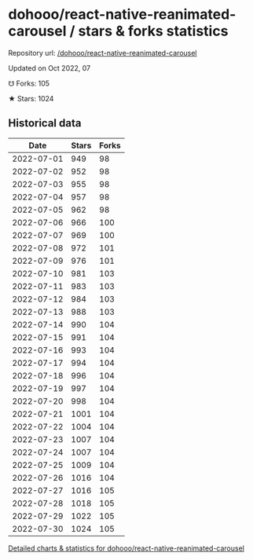# dohooo/react-native-reanimated-carousel / stars & forks statistics

Repository url: [/dohooo/react-native-reanimated-carousel](https://github.com/dohooo/react-native-reanimated-carousel)

Updated on Oct 2022, 07

☋ Forks: 105

★ Stars: 1024

## Historical data
| Date | Stars | Forks |
|------|-------|-------|
| 2022-07-01 | 949 | 98 | 
| 2022-07-02 | 952 | 98 | 
| 2022-07-03 | 955 | 98 | 
| 2022-07-04 | 957 | 98 | 
| 2022-07-05 | 962 | 98 | 
| 2022-07-06 | 966 | 100 | 
| 2022-07-07 | 969 | 100 | 
| 2022-07-08 | 972 | 101 | 
| 2022-07-09 | 976 | 101 | 
| 2022-07-10 | 981 | 103 | 
| 2022-07-11 | 983 | 103 | 
| 2022-07-12 | 984 | 103 | 
| 2022-07-13 | 988 | 103 | 
| 2022-07-14 | 990 | 104 | 
| 2022-07-15 | 991 | 104 | 
| 2022-07-16 | 993 | 104 | 
| 2022-07-17 | 994 | 104 | 
| 2022-07-18 | 996 | 104 | 
| 2022-07-19 | 997 | 104 | 
| 2022-07-20 | 998 | 104 | 
| 2022-07-21 | 1001 | 104 | 
| 2022-07-22 | 1004 | 104 | 
| 2022-07-23 | 1007 | 104 | 
| 2022-07-24 | 1007 | 104 | 
| 2022-07-25 | 1009 | 104 | 
| 2022-07-26 | 1016 | 104 | 
| 2022-07-27 | 1016 | 105 | 
| 2022-07-28 | 1018 | 105 | 
| 2022-07-29 | 1022 | 105 | 
| 2022-07-30 | 1024 | 105 | 


[Detailed charts & statistics for dohooo/react-native-reanimated-carousel](https://reviewgithub.com/rep/dohooo/react-native-reanimated-carousel)
